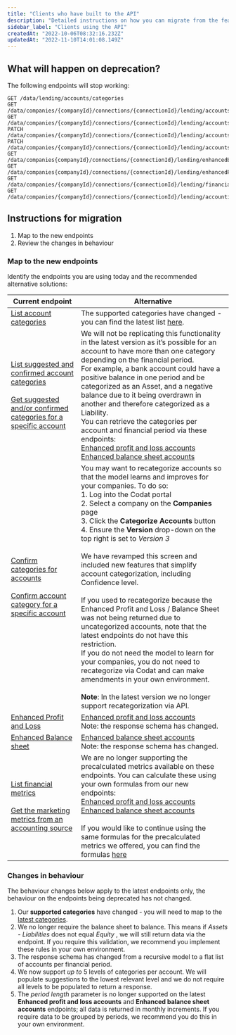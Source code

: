 ```yaml
---
title: "Clients who have built to the API"
description: "Detailed instructions on how you can migrate from the features you're using today"
sidebar_label: "Clients using the API"
createdAt: "2022-10-06T08:32:16.232Z"
updatedAt: "2022-11-10T14:01:08.149Z"
---
```


## What will happen on deprecation?
The following endpoints will stop working:

    GET /data/lending/accounts/categories
    GET /data/companies/{companyId}/connections/{connectionId}/lending/accounts/categories
    GET /data/companies/{companyId}/connections/{connectionId}/lending/accounts/{accountId}/categories
    PATCH /data/companies/{companyId}/connections/{connectionId}/lending/accounts/categories
    PATCH /data/companies/{companyId}/connections/{connectionId}/lending/accounts/{accountId}/categories
    GET /data/companies{companyId}/connections/{connectionId}/lending/enhancedBalanceSheet
    GET /data/companies{companyId}/connections/{connectionId}/lending/enhancedProfitandLoss
    GET /data/companies/{companyId}/connections/{connectionId}/lending/financialMetrics
    GET /data/companies/{companyId}/connections/{connectionId}/lending/accountingMetrics/marketing

## Instructions for migration

1. Map to the new endpoints
2. Review the changes in behaviour

### Map to the new endpoints

Identify the endpoints you are using today and the recommended alternative solutions:

| Current endpoint 	| Alternative 	|
|---|---|
| [List account categories](/assess-api#/operations/list-available-account-categories) 	| The supported categories have changed - you can find the latest list [here](/lending/enhanced-financials/supported-account-categories).  	|
| [List suggested and confirmed account categories](/assess-api#/operations/list-accounts-categories)  <br/><br/> [Get suggested and/or confirmed categories for a specific account](/assess-api#/operations/get-account-category)  	| We will not be replicating this functionality in the latest version as it’s possible for an account to have more than one category depending on the financial period.<br/>For example, a bank account could have a positive balance in one period and be categorized as an Asset, and a negative balance due to it being overdrawn in another and therefore categorized as a Liability. <br/>You can retrieve the categories per account and financial period via these endpoints:<br/>[Enhanced profit and loss accounts](/assess-api#/operations/get-accounts-for-enhanced-profit-and-loss) <br/>[Enhanced balance sheet accounts](/assess-api#/operations/get-accounts-for-enhanced-balance-sheet) 	|
| [Confirm categories for accounts](/assess-api#/operations/update-accounts-categories) <br/><br/> [Confirm account category for a specific account](/assess-api#/operations/update-account-category)  	| You may want to recategorize accounts so that the model learns and improves for your companies. To do so:<br/>1. Log into the Codat portal <br/>2. Select a company on the **Companies** page <br/>3. Click the **Categorize Accounts** button <br/>4. Ensure the **Version** drop-down on the top right is set to _Version 3_ <br/><br/>We have revamped this screen and included new features that simplify account categorization, including Confidence level. <br/><br/> If you used to recategorize because the Enhanced Profit and Loss / Balance Sheet was not being returned due to uncategorized accounts, note that the latest endpoints do not have this restriction. <br/>If you do not need the model to learn for your companies, you do not need to recategorize via Codat and can make amendments in your own environment. <br/><br/>**Note**: In the latest version we no longer support recategorization via API. 	|
| [Enhanced Profit and Loss](/assess-api#/operations/get-enhanced-profit-and-loss)  	| [Enhanced profit and loss accounts](/assess-api#/operations/get-accounts-for-enhanced-profit-and-loss) <br/>Note: the response schema has changed. 	|
| [Enhanced Balance sheet](/assess-api#/operations/get-enhanced-balance-sheet)  	| [Enhanced balance sheet accounts](/assess-api#/operations/get-accounts-for-enhanced-balance-sheet) <br/>Note: the response schema has changed. 	|
| [List financial metrics](/assess-api#/operations/get-enhanced-financial-metrics) <br/><br/> [Get the marketing metrics from an accounting source](/assess-api#/operations/get-accounting-marketing-metrics) 	| We are no longer supporting the precalculated metrics available on these endpoints. You can calculate these using your own formulas from our new endpoints: <br/>[Enhanced profit and loss accounts](/assess-api#/operations/get-accounts-for-enhanced-profit-and-loss) <br/>[Enhanced balance sheet accounts](/assess-api#/operations/get-accounts-for-enhanced-balance-sheet) <br/><br/>If you would like to continue using the same formulas for the precalculated metrics we offered, you can find the formulas [here](https://docs.google.com/spreadsheets/d/1xpyQHOTQWHybOZpSnfXx54tkag0qmJ1mR76bQt9wink/edit?usp=sharing)  	|


### Changes in behaviour

The behaviour changes below apply to the latest endpoints only, the behaviour on the endpoints being deprecated has not changed.

1. Our **supported categories** have changed - you will need to map to the [latest categories](/lending/enhanced-financials/supported-account-categories).
2. We no longer require the balance sheet to balance. This means if <i>Assets - Liabilities</i> does not equal <i> Equity</i> , we will still return data via the endpoint. If you require this validation, we recommend you implement these rules in your own environment.
3. The response schema has changed from a recursive model to a flat list of accounts per financial period.
4. We now support <i>up to</i> 5 levels of categories per account. We will populate suggestions to the lowest relevant level and we do not require all levels to be populated to return a response.
5. The <i>period length</i> parameter is no longer supported on the latest **Enhanced profit and loss accounts** and **Enhanced balance sheet accounts** endpoints; all data is returned in monthly increments. If you require data to be grouped by periods, we recommend you do this in your own environment.